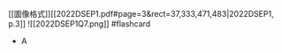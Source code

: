 [[圖像格式]][[2022DSEP1.pdf#page=3&rect=37,333,471,483|2022DSEP1, p.3]] 
![[2022DSEP1Q7.png]] #flashcard 
- A
<!--ID: 1730705096524-->


